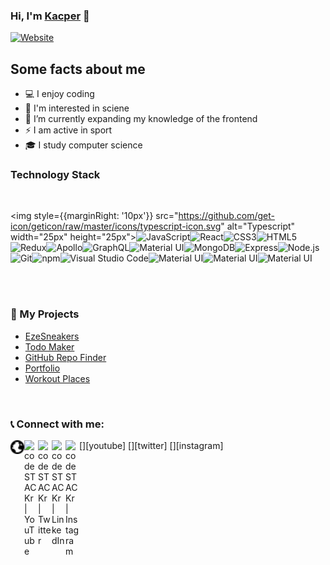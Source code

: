 ### Hi, I'm [Kacper][website] 👋 

[![Website](https://img.shields.io/website?label=WEBSITEcom&style=for-the-badge&url=https%3A%2F%2Fcodestackr.com)](https:/kacper-zabielskivercel.app/)

## Some facts about me

- :computer: I enjoy coding
- :microscope: I'm interested in sciene
- :seedling: I’m currently expanding my knowledge of the frontend 
- :zap: I am active in sport
- :mortar_board: I study computer science


### Technology Stack

<br />

<img style={{marginRight: '10px'}} src="https://github.com/get-icon/geticon/raw/master/icons/typescript-icon.svg" alt="Typescript" width="25px" height="25px"><img src="https://github.com/get-icon/geticon/raw/master/icons/javascript.svg" alt="JavaScript" width="25px" height="25px"><img src="https://github.com/get-icon/geticon/raw/master/icons/react.svg" alt="React" width="25px" height="25px"><img src="https://github.com/get-icon/geticon/raw/master/icons/css-3.svg" alt="CSS3" width="25px" height="25px"><img src="https://github.com/get-icon/geticon/raw/master/icons/html-5.svg" alt="HTML5" width="25px" height="25px"><img src="https://github.com/get-icon/geticon/raw/master/icons/redux.svg" alt="Redux" width="25px" height="25px"><img src="https://github.com/get-icon/geticon/raw/master/icons/apollostack.svg" alt="Apollo" width="25px" height="25px"><img src="https://github.com/get-icon/geticon/raw/master/icons/graphql.svg" alt="GraphQL" width="25px" height="25px"><img src="https://github.com/get-icon/geticon/raw/master/icons/material-ui.svg" alt="Material UI" width="25px" height="25px"><img src="https://github.com/get-icon/geticon/raw/master/icons/mongodb-icon.svg" alt="MongoDB" width="25px" height="25px"><img src="https://github.com/get-icon/geticon/raw/master/icons/express.svg" alt="Express" width="25px" height="25px"><img src="https://github.com/get-icon/geticon/raw/master/icons/nodejs-icon.svg" alt="Node.js" width="25px" height="25px"><img src="https://github.com/get-icon/geticon/raw/master/icons/git-icon.svg" alt="Git" width="25px" height="25px"><img src="https://github.com/get-icon/geticon/raw/master/icons/npm.svg" alt="npm" width="25px" height="25px"><img src="https://github.com/get-icon/geticon/raw/master/icons/visual-studio-code.svg" alt="Visual Studio Code" width="25px" height="25px"><img src="https://github.com/get-icon/geticon/raw/master/icons/material-ui.svg" alt="Material UI" width="25px" height="25px"><img src="https://github.com/get-icon/geticon/raw/master/icons/material-ui.svg" alt="Material UI" width="25px" height="25px"><img src="https://github.com/get-icon/geticon/raw/master/icons/material-ui.svg" alt="Material UI" width="25px" height="25px">


<br />
<br />

### :rocket: My Projects

- [EzeSneakers][website]
- [Todo Maker][website]
- [GitHub Repo Finder][website]
- [Portfolio][website]
- [Workout Places][website]

<br />

### :telephone_receiver: Connect with me:

[<img align="left" alt="codeSTACKr.com" width="22px" src="https://raw.githubusercontent.com/iconic/open-iconic/master/svg/globe.svg" />][website]
[<img align="left" alt="codeSTACKr | YouTube" width="22px" src="https://cdn.jsdelivr.net/npm/simple-icons@v5/icons/[ICON SLUG].svg" />][youtube]
[<img align="left" alt="codeSTACKr | Twitter" width="22px" src="https://cdn.jsdelivr.net/npm/simple-icons@v3/icons/twitter.svg" />][twitter]
[<img align="left" alt="codeSTACKr | LinkedIn" width="22px" src="https://cdn.jsdelivr.net/npm/simple-icons@v3/icons/linkedin.svg" />][linkedin]
[<img align="left" alt="codeSTACKr | Instagram" width="22px" src="https://cdn.jsdelivr.net/npm/simple-icons@v3/icons/instagram.svg" />][instagram]




[website]: https://kacper-zabielski.vercel.app/
[linkedin]: https://linkedin.com/in/codeSTACKr